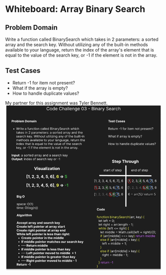 # Whiteboard: Array Binary Search

## Problem Domain

Write a function called BinarySearch which takes in 2 parameters: a sorted array and the search key. Without utilizing any of the built-in methods available to your language, return the index of the array's element that is equal to the value of the search key, or -1 if the element is not in the array.

## Test Cases

- Return -1 for item not present?
- What if the array is empty?
- How to handle duplicate values?

My partner for this assignment was Tyler Bennett.
![Array Binary Search Whiteboard](assets/Array-Binary-Search.png)